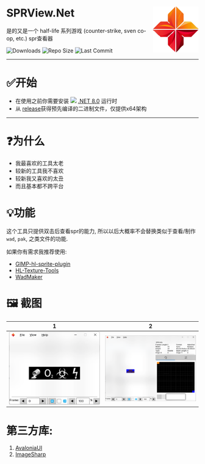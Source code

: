 
# SPRView.Net<img src="readme/icon.png" align="right" width="120"/>

是的又是一个 half-life 系列游戏 (counter-strike, sven co-op, etc.) spr查看器

![Downloads](https://img.shields.io/github/downloads/DrAbcOfficial/SPRView.Net/total?style=for-the-badge)
![Repo Size](https://img.shields.io/github/repo-size/DrAbcOfficial/SPRView.Net?style=for-the-badge)
![Last Commit](https://img.shields.io/github/last-commit/DrAbcOfficial/SPRView.Net?style=for-the-badge)


----
# ✅开始

-  在使用之前你需要安装 <img src="https://raw.githubusercontent.com/dotnet/brand/main/logo/dotnet-logo.svg" width="24"/> [.NET 8.0](https://aka.ms/get-dotnet-8) 运行时
-  从 [release](https://github.com/DrAbcOfficial/SPRView.Net/releases)获得预先编译的二进制文件，仅提供x64架构


----

# ❓️为什么

- 我最喜欢的工具太老
- 较新的工具我不喜欢
- 较新我又喜欢的太丑
- 而且基本都不跨平台

# 💡功能

这个工具只提供双击后查看spr的能力, 所以以后大概率不会替换类似于查看/制作 `wad`, `pak`, 之类文件的功能.

如果你有需求我推荐使用:

- [GIMP-hl-sprite-plugin](https://github.com/Psycrow101/GIMP-hl-sprite-plugin)
- [HL-Texture-Tools](https://github.com/yuraj11/HL-Texture-Tools)
- [WadMaker](https://github.com/pwitvoet/wadmaker)

# 🖼️ 截图

|1|2|
|--|--|
|<img src="readme/20240803003123.png" width="360"/>|<img src="readme//20240803003207.png" width="360"/>|


# 第三方库:

1. [AvaloniaUI](https://avaloniaui.net/)
2. [ImageSharp](https://github.com/SixLabors/ImageSharp)
